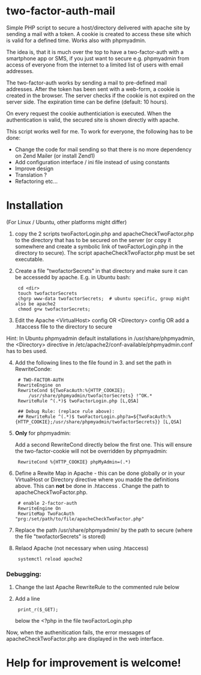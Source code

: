# two-factor-auth-mail
Simple PHP script to secure a host/directory delivered with apache site by sending a mail with a token. A cookie is created to access these site which is valid for a defined time. Works also with phpmyadmin.

The idea is, that it is much over the top to have a two-factor-auth with a smartphone app or SMS, if you just want to secure e.g. phpmyadmin from access of everyone from the internet to a limited list of users with email addresses. 

The two-factor-auth works by sending a mail to pre-defined mail addresses. After the token has been sent with a web-form, a cookie is created in the browser. The server checks if the cookie is not expired on the server side. The expiration time can be define (default: 10 hours).

On every request the cookie authenticiation is executed. When the authentication is valid, the secured site is shown directly with apache. 

This script works well for me.
To work for everyone, the following has to be done:
* Change the code for mail sending so that there is no more dependency on Zend Mailer (or install Zend1)
* Add configuration interface / ini file instead of using constants
* Improve design
* Translation ?
* Refactoring etc...

# Installation
(For Linux / Ubuntu, other platforms might differ)

1. copy the 2 scripts twoFactorLogin.php and apacheCheckTwoFactor.php to the directory that has to be secured on the server (or copy it somewhere and create a symbolic link of twoFactorLogin.php in the directory to secure). The script apacheCheckTwoFactor.php must be set executable.

2. Create a file "twofactorSecrets" in that directory and make sure it can be accessedd by apache.
E.g. in Ubuntu bash: 


        cd <dir>
        touch twofactorSecrets
        chgrp www-data twofactorSecrets;  # ubuntu specific, group might also be apache2
        chmod g+w twofactorSecrets;

3. Edit the Apache \<VirtualHost> config OR \<Directory> config OR add a .htaccess file to the directory to secure

Hint: In Ubuntu phpmyadmin default installations in /usr/share/phpmyadmin, the \<Directory> directive in  /etc/apache2/conf-available/phpmyadmin.conf has to bes used.

4. Add the following lines to the file found in 3. and set the path in RewriteConde:

        # TWO-FACTOR-AUTH
        RewriteEngine on
        RewriteCond ${TwoFacAuth:%{HTTP_COOKIE};
            /usr/share/phpmyadmin/twofactorSecrets} !^OK.*
        RewriteRule ^(.*)$ twoFactorLogin.php [L,QSA]
        
        ## Debug Rule: (replace rule above):
        ## RewriteRule ^(.*)$ twoFactorLogin.php?a=${TwoFacAuth:%{HTTP_COOKIE};/usr/share/phpmyadmin/twofactorSecrets}} [L,QSA]
        
5. <b>Only</b> for phpmyadmin:

    Add a second RewriteCond directly below the first one. This will ensure the two-factor-cookie will not be overridden by phpmyadmin:
     
        RewriteCond %{HTTP_COOKIE} phpMyAdmin=(.*)
        
5. Define a Rewite Map in Apache - this can be done globally or in your VirtualHost or Directory directive where you madde the definitions above. This can **not** be done in .htaccess . Change the path to apacheCheckTwoFactor.php.
        
        # enable 2-factor-auth
        RewriteEngine On
        RewriteMap TwoFacAuth "prg:/set/path/to/file/apacheCheckTwoFactor.php"

6. Replace the path /usr/share/phpmyadmin/ by the path to secure (where the file "twofactorSecrets" is stored)

7. Relaod Apache (not necessary when using .htaccess)
        
        systemctl reload apache2


### Debugging:

1. Change the last Apache RewriteRule to the commented rule below
2. Add a line 

        print_r($_GET);
    below the <?php in the file twoFactorLogin.php
    
Now, when the authenitication fails, the error messages of apacheCheckTwoFactor.php are displayed in the web interface.

# Help for improvement is welcome!